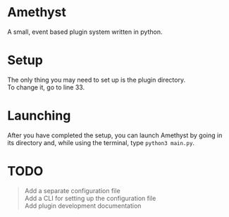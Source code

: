 # Amethyst
A small, event based plugin system written in python.  

# Setup
The only thing you may need to set up is the plugin directory.  
To change it, go to line 33.  

# Launching
After you have completed the setup, you can launch Amethyst by going in its directory and, while using the terminal, type `python3 main.py`.  

# TODO
> Add a separate configuration file  
> Add a CLI for setting up the configuration file  
> Add plugin development documentation  
